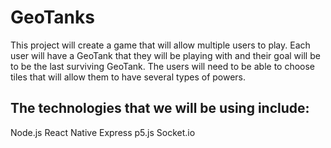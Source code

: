 # GeoTanks



This project will create a game that will allow multiple users to play. Each user will have a GeoTank that they will be playing with and their goal will be to be the last surviving GeoTank. The users will need to be able to choose tiles that will allow them to have several types of powers.

## The technologies that we will be using include:
Node.js
React Native
Express
p5.js
Socket.io
